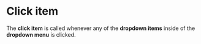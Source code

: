 # Click item

The **click item** is called whenever any of the **dropdown items** inside of the **dropdown menu** is clicked.